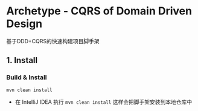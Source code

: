 # Archetype - CQRS of Domain Driven Design

基于DDD+CQRS的快速构建项目脚手架

## 1. Install

### Build & Install

```shell
mvn clean install
```

- 在 IntelliJ IDEA 执行 `mvn clean install` 这样会把脚手架安装到本地仓库中
